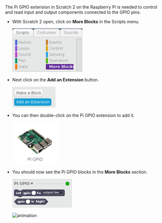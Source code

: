 The Pi GPIO extension in Scratch 2 on the Raspberry Pi is needed to control and read input and output components connected to the GPIO pins.

- With Scratch 2 open, click on **More Blocks** in the Scripts menu.

	![more blocks](images/more_blocks.png)

- Next click on the **Add an Extension** button.

	![add extension](images/add_extension.png)
	
- You can then double-click on the Pi GPIO extension to add it.

	![pi gpio](images/pi_gpio.png)
	
- You should now see the Pi GPIO blocks in the **More Blocks** section.

	![pi gpio blocks](images/pi_gpio_blocks.png)

	![animation](images/enable-pi-gpio.gif)
